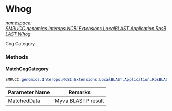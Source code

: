 ﻿# Whog
_namespace: [SMRUCC.genomics.Interops.NCBI.Extensions.LocalBLAST.Application.RpsBLAST.Whog](./index.md)_

Cog Category



### Methods

#### MatchCogCategory
```csharp
SMRUCC.genomics.Interops.NCBI.Extensions.LocalBLAST.Application.RpsBLAST.Whog.Whog.MatchCogCategory(System.Collections.Generic.IEnumerable{SMRUCC.genomics.Interops.NCBI.Extensions.LocalBLAST.Application.RpsBLAST.MyvaCOG})
```


|Parameter Name|Remarks|
|--------------|-------|
|MatchedData|Myva BLASTP result|



